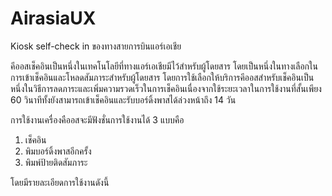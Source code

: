 # AirasiaUX
Kiosk self-check in ของทางสายการบินแอร์เอเชีย

คีออสเช็คอินเป็นหนึ่งในเทคโนโลยีที่ทางแอร์เอเชียมีไว้สำหรับผู้โดยสาร โดยเป็นหนึ่งในทางเลือกในการเข้าเช็คอินและโหลดสัมภาระสำหรับผู้โดยสาร โดยการใช้เลือกให้บริการคีออสสำหรับเช็คอินเป็นหนึ่งในวิธีการลดภาระและเพิ่มความรวดเร็วในการเช็คอินเนื่องจากใช้ระยะเวลาในการใช้งานที่สั้นเพียง 60 วินาทีทั้งยังสามารถเข้าเช็คอินและรับบอร์ดิ้งพาสได้ล่วงหน้าถึง 14 วัน

การใช้งานเครื่องคืออสจะมีฟังชั่นการใช้งานได้ 3 แบบคือ
1.	เช็คอิน
2.	พิมบอร์ดิ้งพาสอีกครั้ง
3.	พิมพ์ป้ายติดสัมภาระ

โดยมีรายละเอียดการใช้งานดังนี้
